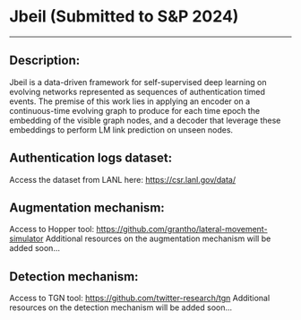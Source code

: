 # Jbeil (Submitted to S&P 2024)
<hr>

## Description:
Jbeil is a data-driven framework for self-supervised deep learning on evolving networks represented as sequences of authentication timed events. The premise of this work lies in applying an encoder on a continuous-time evolving graph to produce for each time epoch the embedding of the visible graph nodes, and a decoder that leverage these embeddings to perform LM link prediction on unseen nodes.

## Authentication logs dataset:
Access the dataset from LANL here: https://csr.lanl.gov/data/

## Augmentation mechanism:
Access to Hopper tool: https://github.com/grantho/lateral-movement-simulator
Additional resources on the augmentation mechanism will be added soon...

## Detection mechanism:
Access to TGN tool: https://github.com/twitter-research/tgn
Additional resources on the detection mechanism will be added soon...
